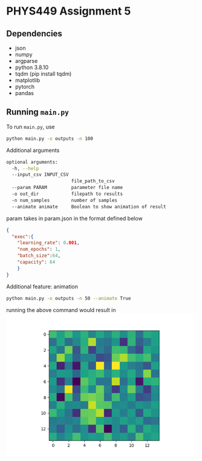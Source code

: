 # PHYS449 Assignment 5

## Dependencies

- json
- numpy
- argparse
- python 3.8.10
- tqdm (pip install tqdm)
- matplotlib
- pytorch
- pandas

## Running `main.py`

To run `main.py`, use

```sh
python main.py -o outputs -n 100
```
Additional arguments
```sh
optional arguments:
  -h, --help
  --input_csv INPUT_CSV
                        file_path_to_csv
  --param PARAM         parameter file name
  -o out_dir            filepath to results
  -n num_samples        number of samples
  --animate animate     Boolean to show animation of result
```
param takes in param.json in the format defined below
```json
{
  "exec":{
    "learning_rate": 0.001,
    "num_epochs": 1,
    "batch_size":64,
    "capacity": 64
    }
}
```
Additional feature: animation
```sh
python main.py -o outputs -n 50 --animate True
```
running the above command would result in
![](VAE.gif)